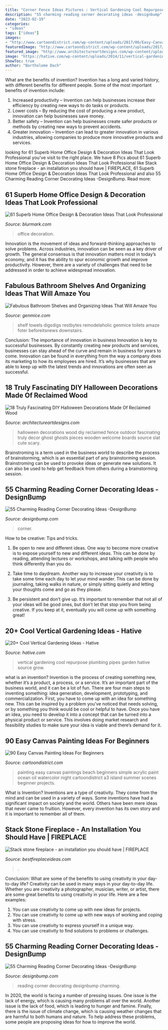 ```yaml
---
title: "Corner Fence Ideas Pictures : Vertical Gardening Cool Repurpose Plumbing Pipes Garden Hative Source Grow"
description: "55 charming reading corner decorating ideas -designbump"
date: "2023-02-19"
categories:
- "ideas"
tags: ["ideas"]
images:
- "http://www.cartoondistrict.com/wp-content/uploads/2017/06/Easy-Canvas-Painting-Ideas-For-Beginners17-1.jpg"
featuredImage: "http://www.cartoondistrict.com/wp-content/uploads/2017/06/Easy-Canvas-Painting-Ideas-For-Beginners17-1.jpg"
featured_image: "http://www.architectureartdesigns.com/wp-content/uploads/2016/09/9-8.jpg"
image: "https://hative.com/wp-content/uploads/2014/11/vertical-gardening-ideas/10-vertical-gardening-repurpose-plumbing-pipes.jpg"
ShowToc: true
author: "Bartholome Dach"
---
```



What are the benefits of invention?
Invention has a long and varied history, with different benefits for different people. Some of the most important benefits of invention include: 
1) Increased productivity – Invention can help businesses increase their efficiency by creating new ways to do tasks or products. 
2) Lower costs – By reducing the cost of producing a new product, innovation can help businesses save money. 
3) Better safety – Invention can help businesses create safer products or methods by creating new ways to prevent accidents.
4) Greater innovation – Invention can lead to greater innovation in various industries, allowing companies to produce more innovative products and services.

	

		
looking for 61 Superb Home Office Design &amp; Decoration Ideas That Look Professional you've visit to the right place. We have 8 Pics about 61 Superb Home Office Design &amp; Decoration Ideas That Look Professional like Stack stone fireplace - an installation you should have | FIREPLACE, 61 Superb Home Office Design &amp; Decoration Ideas That Look Professional and also 55 Charming Reading Corner Decorating Ideas -DesignBump. Read more:
		
    
## 61 Superb Home Office Design &amp; Decoration Ideas That Look Professional

<img loading=lazy src="https://www.blurmark.com/wp-content/uploads/2017/05/Cute-Little-Home-Office.jpg" onerror="this.onerror=null;this.src='https://tse4.mm.bing.net/th?id=OIP.VyCcdDhskw9PdikBFrEJCgHaLH&amp;pid=15.1';" alt="61 Superb Home Office Design &amp; Decoration Ideas That Look Professional">

_Source: blurmark.com_

>office decoration. 

	

Innovation is the movement of ideas and forward-thinking approaches to solve problems. Across industries, innovation can be seen as a key driver of growth. The general consensus is that innovation matters most in today’s economy, and it has the ability to spur economic growth and improve productivity. However, there are a variety of challenges that need to be addressed in order to achieve widespread innovation.

    
## Fabulous Bathroom Shelves And Organizing Ideas That Will Amaze You

<img loading=lazy src="https://genmice.com/design-ideas/Fabulous-Bathroom-Shelves-and-Organizing-Ideas-That-Will-Ama/752.jpeg" onerror="this.onerror=null;this.src='https://tse1.mm.bing.net/th?id=OIP.J0aPCPMXBp_vm5Paoyu3lwHaJ3&amp;pid=15.1';" alt="Fabulous Bathroom Shelves and Organizing Ideas That Will Amaze You">

_Source: genmice.com_

>shelf towels digsdigs restbytes remodelaholic genmice toilets amaze foter beforeitsnews downstairs. 

	

Conclusion: The importance of innovation in business
Innovation is key to successful businesses. By constantly creating new products and services, businesses can stay ahead of the curve and remain in business for years to come. Innovation can be found in everything from the way a company does its marketing to how its employees are hired. It’s why businesses that are able to keep up with the latest trends and innovations are often seen as successful.

    
## 18 Truly Fascinating DIY Halloween Decorations Made Of Reclaimed Wood

<img loading=lazy src="http://www.architectureartdesigns.com/wp-content/uploads/2016/09/9-8.jpg" onerror="this.onerror=null;this.src='https://tse4.mm.bing.net/th?id=OIP.MkHW-hO0ZQ2iNMTEMF1dVwHaNI&amp;pid=15.1';" alt="18 Truly Fascinating DIY Halloween Decorations Made Of Reclaimed Wood">

_Source: architectureartdesigns.com_

>halloween decorations wood diy reclaimed fence outdoor fascinating truly decor ghost ghosts pieces wooden welcome boards source slat cute scary. 

	

Brainstroming is a term used in the business world to describe the process of brainstorming, which is an essential part of any brainstorming session. Brainstroming can be used to provoke ideas or generate new solutions. It can also be used to help get feedback from others during a brainstorming session.

    
## 55 Charming Reading Corner Decorating Ideas -DesignBump

<img loading=lazy src="http://cdn.designbump.com/wp-content/uploads/2015/11/reading-corner-nook20.jpg" onerror="this.onerror=null;this.src='https://tse1.mm.bing.net/th?id=OIP.SU_SwTBODfmNyz10yULqtgHaKY&amp;pid=15.1';" alt="55 Charming Reading Corner Decorating Ideas -DesignBump">

_Source: designbump.com_

>corner. 

	

How to be creative: Tips and tricks.
1. Be open to new and different ideas. One way to become more creative is to expose yourself to new and different ideas. This can be done by reading, attending lectures or workshops, and talking with people who think differently than you do.
2. Take time to daydream. Another way to increase your creativity is to take some time each day to let your mind wander. This can be done by journaling, taking walks in nature, or simply sitting quietly and letting your thoughts come and go as they please.

3. Be persistent and don’t give up. It’s important to remember that not all of your ideas will be good ones, but don’t let that stop you from being creative. If you keep at it, eventually you will come up with something great!

    
## 20+ Cool Vertical Gardening Ideas - Hative

<img loading=lazy src="https://hative.com/wp-content/uploads/2014/11/vertical-gardening-ideas/10-vertical-gardening-repurpose-plumbing-pipes.jpg" onerror="this.onerror=null;this.src='https://tse4.mm.bing.net/th?id=OIP.BlaWur1EvgArNn6GIOGtwgHaJ4&amp;pid=15.1';" alt="20+ Cool Vertical Gardening Ideas - Hative">

_Source: hative.com_

>vertical gardening cool repurpose plumbing pipes garden hative source grow. 

	

what is an invention?
Invention is the process of creating something new, whether it’s a product, a process, or a service. It’s an important part of the business world, and it can be a lot of fun.
There are four main steps to inventing something: idea generation, development, prototyping, and commercialization. First, you have to come up with an idea for something new. This can be inspired by a problem you’ve noticed that needs solving, or by something you think would be cool or helpful to have. Once you have an idea, you need to develop it into a concept that can be turned into a physical product or service. This involves doing market research and feasibility studies to make sure your idea is viable and there’s demand for it.

    
## 90 Easy Canvas Painting Ideas For Beginners

<img loading=lazy src="http://www.cartoondistrict.com/wp-content/uploads/2017/06/Easy-Canvas-Painting-Ideas-For-Beginners17-1.jpg" onerror="this.onerror=null;this.src='https://tse2.mm.bing.net/th?id=OIP.vvkeAUxQvgkUVSxEPgOckQHaJ4&amp;pid=15.1';" alt="90 Easy Canvas Painting Ideas For Beginners">

_Source: cartoondistrict.com_

>painting easy canvas paintings beach beginners simple acrylic paint ocean oil watercolor night cartoondistrict a3 island summer scenes beginner projects. 

	

What is Invention?
Inventions are a type of creativity. They come from the mind and can be used in a variety of ways. Some inventions have had a significant impact on society and the world. Others have been mere ideas that never came to fruition. However, every invention has its own story and it is important to remember all of them.

    
## Stack Stone Fireplace - An Installation You Should Have | FIREPLACE

<img loading=lazy src="https://bestfireplaceideas.com/wp-content/uploads/2015/10/stack-stone-fireplace-diy.jpeg" onerror="this.onerror=null;this.src='https://tse3.mm.bing.net/th?id=OIP._znux9-7gROCrniVfjWGUwHaJ4&amp;pid=15.1';" alt="Stack stone fireplace - an installation you should have | FIREPLACE">

_Source: bestfireplaceideas.com_

>. 

	

Conclusion: What are some of the benefits to using creativity in your day-to-day life?
Creativity can be used in many ways in your day-to-day life. Whether you are creativity a photographer, musician, writer, or artist, there are some great benefits to using creativity in your life. Here are a few examples:
1. You can use creativity to come up with new ideas for projects.
2. You can use creativity to come up with new ways of working and coping with stress.
3. You can use creativity to express yourself in a unique way.
4. You can use creativity to find solutions to problems or challenges.

    
## 55 Charming Reading Corner Decorating Ideas -DesignBump

<img loading=lazy src="https://cdn.designbump.com/wp-content/uploads/2015/11/reading-corner-nook22.jpg" onerror="this.onerror=null;this.src='https://tse4.mm.bing.net/th?id=OIP.tLGY7aJv86MNIoTHpz4ocQHaKN&amp;pid=15.1';" alt="55 Charming Reading Corner Decorating Ideas -DesignBump">

_Source: designbump.com_

>reading corner decorating designbump charming. 

	

In 2020, the world is facing a number of pressing issues. One issue is the lack of energy, which is causing many problems all over the world. Another issue is the lack of food, which is leading to hunger and famine. Finally, there is the issue of climate change, which is causing weather changes that are harmful to both humans and nature. To help address these problems, some people are proposing ideas for how to improve the world.

